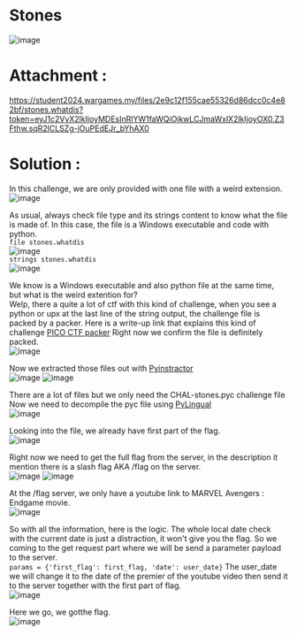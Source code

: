 # Stones
![image](https://github.com/user-attachments/assets/9bbf080a-c049-49bd-862d-f2fbf4ca4899)

# Attachment :
https://student2024.wargames.my/files/2e9c12f155cae55326d86dcc0c4e82bf/stones.whatdis?token=eyJ1c2VyX2lkIjoyMDEsInRlYW1faWQiOjkwLCJmaWxlX2lkIjoyOX0.Z3Fthw.sqR2lCLSZg-jOuPEdEJr_bYhAX0

# Solution :
In this challenge, we are only provided with one file with a weird extension.<br>
![image](https://github.com/user-attachments/assets/e7f84dd0-ed8b-4b00-8b2e-f13a9d798663)

As usual, always check file type and its strings content to know what the file is made of.
In this case, the file is a Windows executable and code with python. <br>
`file stones.whatdis`<br>
![image](https://github.com/user-attachments/assets/83502020-b4fe-41b0-a684-e0ede0477e6e)<br>
`strings stones.whatdis`<br>
![image](https://github.com/user-attachments/assets/e1a38061-ea2f-4190-992b-834193f10d32)<br>

We know is a Windows executable and also python file at the same time, but what is the weird extention for? <br>
Welp, there a quite a lot of ctf with this kind of challenge, when you see a python or upx at the last line of the string output, the challenge file is packed by a packer.
Here is a write-up link that explains this kind of challenge [PICO CTF packer](https://dev.to/yowise/picoctf-2024-packer-5h0l) 
Right now we confirm the file is definitely packed.<br>
![image](https://github.com/user-attachments/assets/e7038ff8-131e-4072-94b5-10e7bfc0b987)

Now we extracted those files out with [Pyinstractor](https://pyinstxtractor-web.netlify.app/)<br>
![image](https://github.com/user-attachments/assets/e780b37e-cd74-4d41-8b0e-74e3ce463988)
![image](https://github.com/user-attachments/assets/07203a54-6f98-4e0f-8b57-12c0b4ba8ed6)

There are a lot of files but we only need the CHAL-stones.pyc challenge file
Now we need to decompile the pyc file using [PyLingual](https://pylingual.io/)<br>
![image](https://github.com/user-attachments/assets/3c51417c-f2b5-435a-b681-bde9efb9cc18)

Looking into the file, we already have first part of the flag.<br>
![image](https://github.com/user-attachments/assets/de1280e3-29cb-4ce6-8cae-e8f9f7d7f262)

Right now we need to get the full flag from the server, in the description it mention there is a slash flag AKA /flag on the server. <br>
![image](https://github.com/user-attachments/assets/325d2454-f258-4d34-8b77-9504d76b06db)
![image](https://github.com/user-attachments/assets/2ba5fc57-2773-4ab0-bdaa-7cb03672519a)

At the /flag server, we only have a youtube link to MARVEL Avengers : Endgame movie. <br>
![image](https://github.com/user-attachments/assets/2d299e71-758f-4823-acac-8ea64525fe2c)

So with all the information, here is the logic.
The whole local date check with the current date is just a distraction, it won't give you the flag.
So we coming to the get request part where we will be send a parameter payload to the server. <br>
`params = {'first_flag': first_flag, 'date': user_date}`
The user_date we will change it to the date of the premier of the youtube video then send it to the server together with the first part of flag. <br>
![image](https://github.com/user-attachments/assets/d1f4a46a-5d03-4255-96ab-5e3a3ae94134)

Here we go, we gotthe flag. <br>
![image](https://github.com/user-attachments/assets/1cc10696-eff7-4a4c-9a9d-2bd89e044a70)



